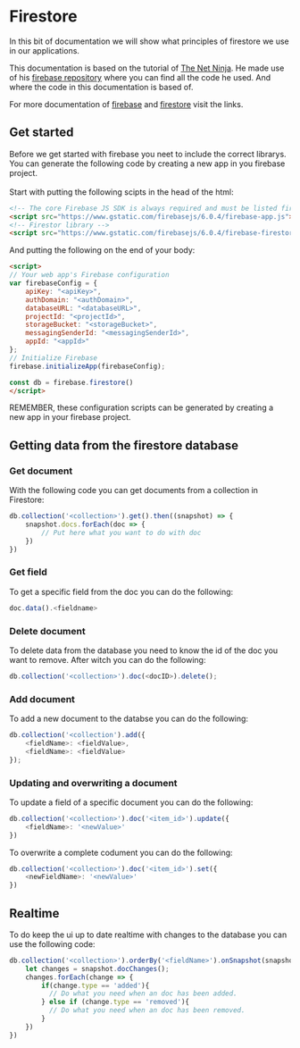 # Firestore
In this bit of documentation we will show what principles of firestore we use in our applications.

This documentation is based on the tutorial of [The Net Ninja](https://www.thenetninja.co.uk/courses/firebase-firestore-tutorial). 
He made use of his [firebase repository](https://github.com/iamshaunjp/firebase-firestore-playlist) where you can find all the code he used. And where the code in this documentation is based of.

For more documentation of [firebase](https://firebase.google.com/docs) and [firestore](https://firebase.google.com/docs/firestore/) visit the links.

## Get started
Before we get started with firebase you neet to include the correct librarys. You can generate the following code by creating a new app in you firebase project.
<br><br>Start with putting the following scipts in the head of the html:
```html
<!-- The core Firebase JS SDK is always required and must be listed first -->
<script src="https://www.gstatic.com/firebasejs/6.0.4/firebase-app.js"></script>
<!-- Firestor library -->
<script src="https://www.gstatic.com/firebasejs/6.0.4/firebase-firestore.js"></script>
```
And putting the following on the end of your body:
```html
<script>
// Your web app's Firebase configuration
var firebaseConfig = {
    apiKey: "<apiKey>",
    authDomain: "<authDomain>",
    databaseURL: "<databaseURL>",
    projectId: "<projectId>",
    storageBucket: "<storageBucket>",
    messagingSenderId: "<messagingSenderId>",
    appId: "<appId>"
};
// Initialize Firebase
firebase.initializeApp(firebaseConfig);

const db = firebase.firestore()
</script>
```
REMEMBER, these configuration scripts can be generated by creating a new app in your firebase project. 

## Getting data from the firestore database
### Get document
With the following code you can get documents from a collection in Firestore:
```javascript
db.collection('<collection>').get().then((snapshot) => {
    snapshot.docs.forEach(doc => {
        // Put here what you want to do with doc
    })
})

```
### Get field
To get a specific field from the doc you can do the following:
```javascript
doc.data().<fieldname>
```
### Delete document
To delete data from the database you need to know the id of the doc you want to remove.
After witch you can do the following:
```javascript
db.collection('<collection>').doc(<docID>).delete();
```
### Add document
To add a new document to the databse you can do the following:
```javascript
db.collection('<collection').add({
    <fieldName>: <fieldValue>,
    <fieldName>: <fieldValue>
});
```
### Updating and overwriting a document
To update a field of a specific document you can do the following:
```javascript
db.collection('<collection>').doc('<item_id>').update({
    <fieldName>: '<newValue>'
})
```
To overwrite a complete codument you can do the following:
```javascript
db.collection('<collection>').doc('<item_id>').set({
    <newFieldName>: '<newValue>'
})
```
## Realtime
To do keep the ui up to date realtime with changes to the database you can use the following code:
```javascript
db.collection('<collection>').orderBy('<fieldName>').onSnapshot(snapshot => {
    let changes = snapshot.docChanges();
    changes.forEach(change => {
        if(change.type == 'added'){
          // Do what you need when an doc has been added.
        } else if (change.type == 'removed'){
          // Do what you need when an doc has been removed.
        }
    })
})
```
